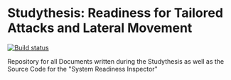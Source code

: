 # Studythesis: Readiness for Tailored Attacks and Lateral Movement
[![Build status](https://dev.azure.com/cmattes/Readiness%20for%20Tailored%20Attacks%20and%20Lateral%20Movement%20Detection/_apis/build/status/Readiness%20for%20Tailored%20Attacks%20and%20Lateral%20Movement%20Detection-CI)](https://dev.azure.com/cmattes/Readiness%20for%20Tailored%20Attacks%20and%20Lateral%20Movement%20Detection/_build/latest?definitionId=2)

Repository for all Documents written during the Studythesis as well as the Source Code for the "System Readiness Inspector"
